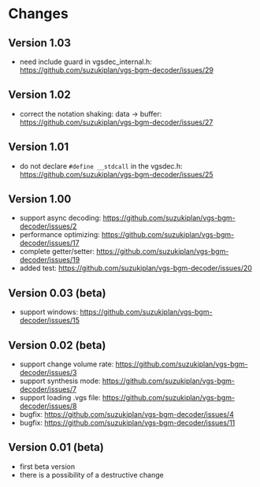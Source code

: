 # Changes

## Version 1.03
- need include guard in vgsdec_internal.h: https://github.com/suzukiplan/vgs-bgm-decoder/issues/29

## Version 1.02
- correct the notation shaking: data -> buffer: https://github.com/suzukiplan/vgs-bgm-decoder/issues/27

## Version 1.01
- do not declare `#define __stdcall` in the vgsdec.h: https://github.com/suzukiplan/vgs-bgm-decoder/issues/25

## Version 1.00
- support async decoding: https://github.com/suzukiplan/vgs-bgm-decoder/issues/2
- performance optimizing: https://github.com/suzukiplan/vgs-bgm-decoder/issues/17 
- complete getter/setter: https://github.com/suzukiplan/vgs-bgm-decoder/issues/19
- added test: https://github.com/suzukiplan/vgs-bgm-decoder/issues/20

## Version 0.03 (beta)
- support windows: https://github.com/suzukiplan/vgs-bgm-decoder/issues/15 

## Version 0.02 (beta)
- support change volume rate: https://github.com/suzukiplan/vgs-bgm-decoder/issues/3
- support synthesis mode: https://github.com/suzukiplan/vgs-bgm-decoder/issues/7
- support loading .vgs file: https://github.com/suzukiplan/vgs-bgm-decoder/issues/8
- bugfix: https://github.com/suzukiplan/vgs-bgm-decoder/issues/4
- bugfix: https://github.com/suzukiplan/vgs-bgm-decoder/issues/11

## Version 0.01 (beta)
- first beta version
- there is a possibility of a destructive change

